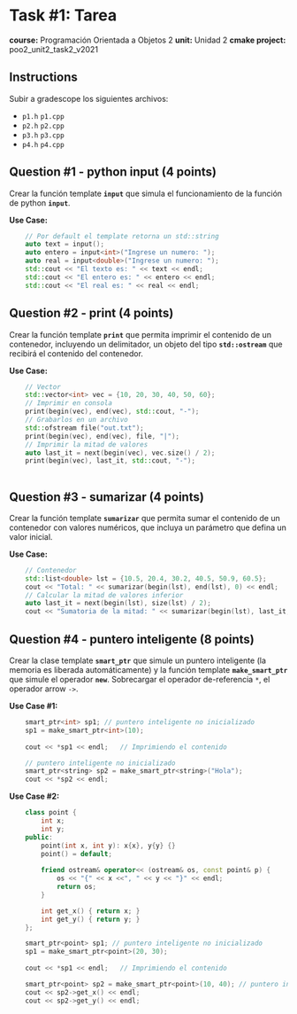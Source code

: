 # Task #1: Tarea  
**course:** Programación Orientada a Objetos 2 
**unit:** Unidad 2 
**cmake project:** poo2_unit2_task2_v2021
## Instructions
Subir a gradescope los siguientes archivos: 
- `p1.h` `p1.cpp`
- `p2.h` `p2.cpp`
- `p3.h` `p3.cpp`
- `p4.h` `p4.cpp`

## Question #1 - python input (4 points)

Crear la función template **`input`** que simula el funcionamiento de la función de python **`input`**.
  
**Use Case:**  
```cpp
    // Por default el template retorna un std::string
    auto text = input();
    auto entero = input<int>("Ingrese un numero: ");
    auto real = input<double>("Ingrese un numero: ");
    std::cout << "El texto es: " << text << endl;
    std::cout << "El entero es: " << entero << endl;
    std::cout << "El real es: " << real << endl;
```

## Question #2 - print  (4 points)

Crear la función template **`print`** que permita imprimir el contenido de un contenedor, incluyendo un delimitador, un objeto del tipo **`std::ostream`** que recibirá el contenido del contenedor.
  
**Use Case:**  
```cpp
    // Vector
    std::vector<int> vec = {10, 20, 30, 40, 50, 60};
    // Imprimir en consola
    print(begin(vec), end(vec), std::cout, "-");
    // Grabarlos en un archivo
    std::ofstream file("out.txt");
    print(begin(vec), end(vec), file, "|");
    // Imprimir la mitad de valores
    auto last_it = next(begin(vec), vec.size() / 2);
    print(begin(vec), last_it, std::cout, "-");
    
```

## Question #3 - sumarizar (4 points)

Crear la función template **`sumarizar`** que permita sumar el contenido de un contenedor con valores numéricos, que incluya un parámetro que defina un valor inicial.
  
**Use Case:**  
```cpp
    // Contenedor 
    std::list<double> lst = {10.5, 20.4, 30.2, 40.5, 50.9, 60.5};
    cout << "Total: " << sumarizar(begin(lst), end(lst), 0) << endl;
    // Calcular la mitad de valores inferior
    auto last_it = next(begin(lst), size(lst) / 2);
    cout << "Sumatoria de la mitad: " << sumarizar(begin(lst), last_it, 0) << endl;
```

## Question #4 - puntero inteligente (8 points)
Crear la clase template **`smart_ptr`** que simule un puntero inteligente (la memoria es liberada automáticamente) y la función template **`make_smart_ptr`** que simule el operador **`new`**. Sobrecargar el operador de-referencia `*`, el operador arrow `->`.


**Use Case #1:**
```cpp
    smart_ptr<int> sp1; // puntero inteligente no inicializado
    sp1 = make_smart_ptr<int>(10);
    
    cout << *sp1 << endl;   // Imprimiendo el contenido

    // puntero inteligente no inicializado
    smart_ptr<string> sp2 = make_smart_ptr<string>("Hola"); 
    cout << *sp2 << endl;
```

**Use Case #2:**
```cpp
    class point {
        int x;
        int y;
    public:
        point(int x, int y): x{x}, y{y} {}
        point() = default;
        
        friend ostream& operator<< (ostream& os, const point& p) {
            os << "{" << x <<", " << y << "}" << endl;
            return os;
        }

        int get_x() { return x; }
        int get_y() { return y; }
    };

    smart_ptr<point> sp1; // puntero inteligente no inicializado
    sp1 = make_smart_ptr<point>(20, 30);
    
    cout << *sp1 << endl;   // Imprimiendo el contenido

    smart_ptr<point> sp2 = make_smart_ptr<point>(10, 40); // puntero inteligente no inicializado
    cout << sp2->get_x() << endl;
    cout << sp2->get_y() << endl;
```

